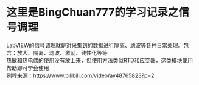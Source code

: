 ﻿这里是BingChuan777的学习记录之信号调理
=======
LabVIEW的信号调理就是对采集到的数据进行隔离、滤波等各种日常处理。包含：放大、隔离、滤波、激励、线性化等等<br>
热敏和热电偶的使用没有放上来，但使用方法类似RTD和应变器，这类模块使用帮助即可学会使用<br>
例程来源：https://www.bilibili.com/video/av48765823?p=2<br>
